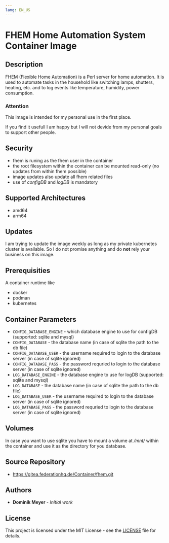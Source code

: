 ```yaml
---
lang: EN_US
---
```


# FHEM Home Automation System Container Image

## Description

FHEM (Flexible Home Automation) is a Perl server for home automation. It is used to automate 
tasks in the household like switching lamps, shutters, heating, etc. and to log events like 
temperature, humidity, power consumption.

###  Attention
This image is intended for my personal use in the first place. 

If you find it usefull I am happy but I will not devide from my personal goals 
to support other people.

## Security

- fhem is runing as the fhem user in the container
- the root filesystem within the container can be mounted read-only (no updates from within fhem possible)
- image updates also update all fhem related files 
- use of *configDB* and *logDB* is mandatory

## Supported Architectures

- amd64
- arm64

## Updates

I am trying to update the image weekly as long as my private kubernetes cluster is available. So I do not promise anything and do **not** rely 
your business on this image.

## Prerequisities

A container runtime like

* docker 
* podman
* kubernetes


## Container Parameters

* `CONFIG_DATABASE_ENGINE` - which database engine to use for configDB (supported: sqlite and mysql)
* `CONFIG_DATABASE` - the database name (in case of sqlite the path to the db file)
* `CONFIG_DATABASE_USER` - the username required to login to the database server (in case of sqlite ignored)
* `CONFIG_DATABASE_PASS` - the password requried to login to the database server (in case of sqlite ignored)
* `LOG_DATABASE_ENGINE` - the database engine to use for logDB (supported: sqlite and mysql)
* `LOG_DATABASE` - the database name (in case of sqlite the path to the db file)
* `LOG_DATABASE_USER` - the username required to login to the database server (in case of sqlite ignored)
* `LOG_DATABASE_PASS` - the password requried to login to the database server (in case of sqlite ignored)


## Volumes
In case you want to use sqlite you have to mount a volume at */mnt/* within the container and use 
it as the directory for you database.
 
## Source Repository

* https://gitea.federationhq.de/Container/fhem.git

## Authors

* **Dominik Meyer** - *Initial work* 

## License

This project is licensed under the MIT License - see the [LICENSE](LICENSE) file for details.
